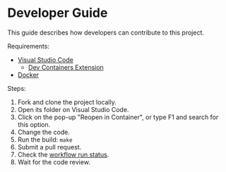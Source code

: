 # Developer Guide

This guide describes how developers can contribute to this project.

Requirements:

* [Visual Studio Code](https://code.visualstudio.com/)
  * [Dev Containers Extension](https://marketplace.visualstudio.com/items?itemName=ms-vscode-remote.remote-containers)
* [Docker](https://www.docker.com/)

Steps:

1. Fork and clone the project locally.
2. Open its folder on Visual Studio Code.
3. Click on the pop-up "Reopen in Container", or type F1 and search for this option.
4. Change the code.
5. Run the build: `make`
6. Submit a pull request.
7. Check the [workflow run status](https://github.com/dinaldoap/compass/actions).
8. Wait for the code review.
